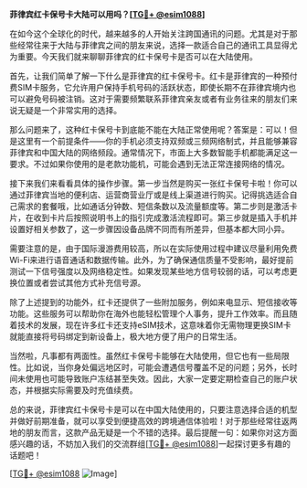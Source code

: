 **菲律宾红卡保号卡大陆可以用吗？[[TG💪+ @esim1088](https://t.me/s/esim1088)]**

在如今这个全球化的时代，越来越多的人开始关注跨国通讯的问题。尤其是对于那些经常往来于大陆与菲律宾之间的朋友来说，选择一款适合自己的通讯工具显得尤为重要。今天我们就来聊聊菲律宾的红卡保号卡是否可以在大陆使用。

首先，让我们简单了解一下什么是菲律宾的红卡保号卡。红卡是菲律宾的一种预付费SIM卡服务，它允许用户保持手机号码的活跃状态，即使长期不在菲律宾境内也可以避免号码被注销。这对于需要频繁联系菲律宾亲友或者有业务往来的朋友们来说无疑是一个非常实用的选择。

那么问题来了，这种红卡保号卡到底能不能在大陆正常使用呢？答案是：可以！但是这里有一个前提条件——你的手机必须支持双频或三频网络制式，并且能够兼容菲律宾和中国大陆的网络频段。通常情况下，市面上大多数智能手机都能满足这一要求。不过如果你使用的是老款功能机，可能会遇到无法正常连接网络的情况。

接下来我们来看看具体的操作步骤。第一步当然是购买一张红卡保号卡啦！你可以通过菲律宾当地的便利店、运营商营业厅或是线上渠道进行购买。记得挑选适合自己需求的套餐哦，比如通话分钟数、短信条数以及流量额度等。第二步则是激活卡片，在收到卡片后按照说明书上的指引完成激活流程即可。第三步就是插入手机并设置好相关参数了，这一步骤因设备品牌不同而有所差异，但基本都大同小异。

需要注意的是，由于国际漫游费用较高，所以在实际使用过程中建议尽量利用免费Wi-Fi来进行语音通话和数据传输。此外，为了确保通信质量不受影响，最好提前测试一下信号强度以及网络稳定性。如果发现某些地方信号较弱的话，可以考虑更换位置或者尝试其他方式补充信号源。

除了上述提到的功能外，红卡还提供了一些附加服务，例如来电显示、短信接收等功能。这些服务可以帮助你在海外也能轻松管理个人事务，提升工作效率。而且随着技术的发展，现在许多红卡还支持eSIM技术，这意味着你无需物理更换SIM卡就能直接将号码绑定到新设备上，极大地方便了用户的日常生活。

当然啦，凡事都有两面性。虽然红卡保号卡能够在大陆使用，但它也有一些局限性。比如说，当你身处偏远地区时，可能会遭遇信号覆盖不足的问题；另外，长时间未使用也可能导致账户冻结甚至失效。因此，大家一定要定期检查自己的账户状态，并根据实际需要及时充值续费。

总的来说，菲律宾红卡保号卡是可以在中国大陆使用的，只要注意选择合适的机型并做好前期准备，就可以享受到便捷高效的跨境通信体验啦！对于那些经常往返两地的朋友而言，这款产品无疑是一个不错的选择。最后提醒一句：如果你对这方面感兴趣的话，不妨加入我们的交流群组[[TG💪+ @esim1088](https://t.me/s/esim1088)]一起探讨更多有趣的话题吧！

[[TG💪+ @esim1088](https://t.me/s/esim1088) ![Image](https://i.postimg.cc/4NQfJmqS/Snipaste-2025-05-13-00-14-12.png)]